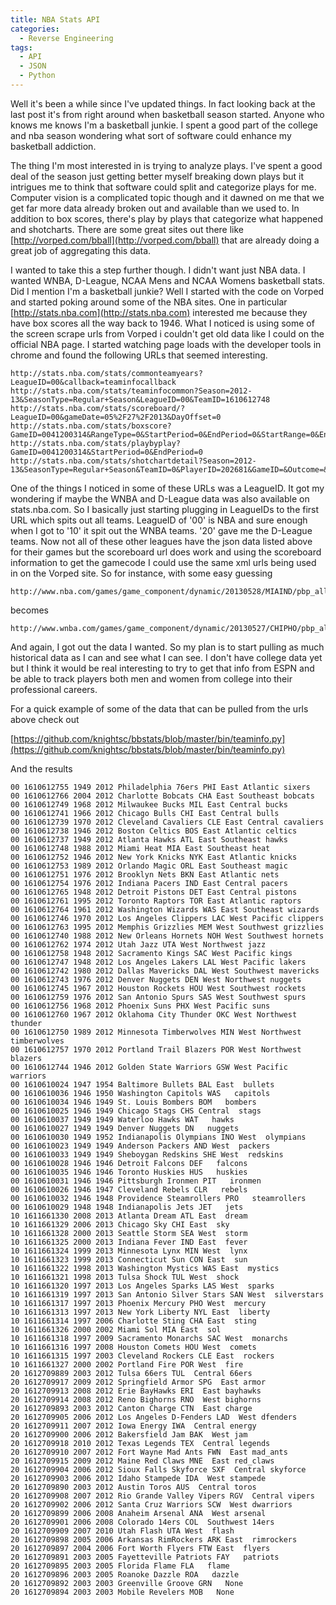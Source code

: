 ```yaml
---
title: NBA Stats API
categories:
  - Reverse Engineering
tags:
  - API
  - JSON
  - Python
---
```


Well it's been a while since I've updated things. In fact looking back at the last post it's from right around when basketball season started. Anyone who knows me knows I'm a basketball junkie. I spent a good part of the college and nba season wondering what sort of software could enhance my basketball addiction.

The thing I'm most interested in is trying to analyze plays. I've spent a good deal of the season just getting better myself breaking down plays but it intrigues me to think that software could split and categorize plays for me. Computer vision is a complicated topic though and it dawned on me that we get far more data already broken out and available than we used to. In addition to box scores, there's play by plays that categorize what happened and shotcharts. There are some great sites out there like [http://vorped.com/bball](http://vorped.com/bball) that are already doing a great job of aggregating this data.

I wanted to take this a step further though. I didn't want just NBA data. I wanted WNBA, D-League, NCAA Mens and NCAA Womens basketball stats. Did I mention I'm a basketball junkie? Well I started with the code on Vorped and started poking around some of the NBA sites. One in particular [http://stats.nba.com](http://stats.nba.com) interested me because they have box scores all the way back to 1946. What I noticed is using some of the screen scrape urls from Vorped i couldn't get old data like I could on the official NBA page. I started watching page loads with the developer tools in chrome and found the following URLs that seemed interesting.

```
http://stats.nba.com/stats/commonteamyears?LeagueID=00&callback=teaminfocallback
http://stats.nba.com/stats/teaminfocommon?Season=2012-13&SeasonType=Regular+Season&LeagueID=00&TeamID=1610612748
http://stats.nba.com/stats/scoreboard/?LeagueID=00&gameDate=05%2F27%2F2013&DayOffset=0
http://stats.nba.com/stats/boxscore?GameID=0041200314&RangeType=0&StartPeriod=0&EndPeriod=0&StartRange=0&EndRange=0
http://stats.nba.com/stats/playbyplay?GameID=0041200314&StartPeriod=0&EndPeriod=0
http://stats.nba.com/stats/shotchartdetail?Season=2012-13&SeasonType=Regular+Season&TeamID=0&PlayerID=202681&GameID=&Outcome=&Location=&Month=0&SeasonSegment=&DateFrom=&DateTo=&OpponentTeamID=0&VsConference=&VsDivision=&Position=&RookieYear=&GameSegment=&Period=0&LastNGames=0&ContextFilter=&ContextMeasure=FG_PCT
```

One of the things I noticed in some of these URLs was a LeagueID. It got my wondering if maybe the WNBA and D-League data was also available on stats.nba.com. So I basically just starting plugging in LeagueIDs to the first URL which spits out all teams. LeagueID of '00' is NBA and sure enough when I got to '10' it spit out the WNBA teams. '20' gave me the D-League teams. Now not all of these other leagues have the json data listed above for their games but the scoreboard url does work and using the scoreboard information to get the gamecode I could use the same xml urls being used in on the Vorped site. So for instance, with some easy guessing

```
http://www.nba.com/games/game_component/dynamic/20130528/MIAIND/pbp_all.xml
```

becomes

```
http://www.wnba.com/games/game_component/dynamic/20130527/CHIPHO/pbp_all.xml
```

And again, I got out the data I wanted. So my plan is to start pulling as much historical data as I can and see what I can see. I don't have college data yet but I think it would be real interesting to try to get that info from ESPN and be able to track players both men and women from college into their professional careers.

For a quick example of some of the data that can be pulled from the urls above check out

[https://github.com/knightsc/bbstats/blob/master/bin/teaminfo.py](https://github.com/knightsc/bbstats/blob/master/bin/teaminfo.py)

And the results

```
00 1610612755 1949 2012 Philadelphia 76ers PHI East Atlantic sixers
00 1610612766 2004 2012 Charlotte Bobcats CHA East Southeast bobcats
00 1610612749 1968 2012 Milwaukee Bucks MIL East Central bucks
00 1610612741 1966 2012 Chicago Bulls CHI East Central bulls
00 1610612739 1970 2012 Cleveland Cavaliers CLE East Central cavaliers
00 1610612738 1946 2012 Boston Celtics BOS East Atlantic celtics
00 1610612737 1949 2012 Atlanta Hawks ATL East Southeast hawks
00 1610612748 1988 2012 Miami Heat MIA East Southeast heat
00 1610612752 1946 2012 New York Knicks NYK East Atlantic knicks
00 1610612753 1989 2012 Orlando Magic ORL East Southeast magic
00 1610612751 1976 2012 Brooklyn Nets BKN East Atlantic nets
00 1610612754 1976 2012 Indiana Pacers IND East Central pacers
00 1610612765 1948 2012 Detroit Pistons DET East Central pistons
00 1610612761 1995 2012 Toronto Raptors TOR East Atlantic raptors
00 1610612764 1961 2012 Washington Wizards WAS East Southeast wizards
00 1610612746 1970 2012 Los Angeles Clippers LAC West Pacific clippers
00 1610612763 1995 2012 Memphis Grizzlies MEM West Southwest grizzlies
00 1610612740 1988 2012 New Orleans Hornets NOH West Southwest hornets
00 1610612762 1974 2012 Utah Jazz UTA West Northwest jazz
00 1610612758 1948 2012 Sacramento Kings SAC West Pacific kings
00 1610612747 1948 2012 Los Angeles Lakers LAL West Pacific lakers
00 1610612742 1980 2012 Dallas Mavericks DAL West Southwest mavericks
00 1610612743 1976 2012 Denver Nuggets DEN West Northwest nuggets
00 1610612745 1967 2012 Houston Rockets HOU West Southwest rockets
00 1610612759 1976 2012 San Antonio Spurs SAS West Southwest spurs
00 1610612756 1968 2012 Phoenix Suns PHX West Pacific suns
00 1610612760 1967 2012 Oklahoma City Thunder OKC West Northwest thunder
00 1610612750 1989 2012 Minnesota Timberwolves MIN West Northwest timberwolves
00 1610612757 1970 2012 Portland Trail Blazers POR West Northwest blazers
00 1610612744 1946 2012 Golden State Warriors GSW West Pacific warriors
00 1610610024 1947 1954 Baltimore Bullets BAL East  bullets
00 1610610036 1946 1950 Washington Capitols WAS   capitols
00 1610610034 1946 1949 St. Louis Bombers BOM   bombers
00 1610610025 1946 1949 Chicago Stags CHS Central  stags
00 1610610037 1949 1949 Waterloo Hawks WAT   hawks
00 1610610027 1949 1949 Denver Nuggets DN   nuggets
00 1610610030 1949 1952 Indianapolis Olympians INO West  olympians
00 1610610023 1949 1949 Anderson Packers AND West  packers
00 1610610033 1949 1949 Sheboygan Redskins SHE West  redskins
00 1610610028 1946 1946 Detroit Falcons DEF   falcons
00 1610610035 1946 1946 Toronto Huskies HUS   huskies
00 1610610031 1946 1946 Pittsburgh Ironmen PIT   ironmen
00 1610610026 1946 1947 Cleveland Rebels CLR   rebels
00 1610610032 1946 1948 Providence Steamrollers PRO   steamrollers
00 1610610029 1948 1948 Indianapolis Jets JET   jets
10 1611661330 2008 2013 Atlanta Dream ATL East  dream
10 1611661329 2006 2013 Chicago Sky CHI East  sky
10 1611661328 2000 2013 Seattle Storm SEA West  storm
10 1611661325 2000 2013 Indiana Fever IND East  fever
10 1611661324 1999 2013 Minnesota Lynx MIN West  lynx
10 1611661323 1999 2013 Connecticut Sun CON East  sun
10 1611661322 1998 2013 Washington Mystics WAS East  mystics
10 1611661321 1998 2013 Tulsa Shock TUL West  shock
10 1611661320 1997 2013 Los Angeles Sparks LAS West  sparks
10 1611661319 1997 2013 San Antonio Silver Stars SAN West  silverstars
10 1611661317 1997 2013 Phoenix Mercury PHO West  mercury
10 1611661313 1997 2013 New York Liberty NYL East  liberty
10 1611661314 1997 2006 Charlotte Sting CHA East  sting
10 1611661326 2000 2002 Miami Sol MIA East  sol
10 1611661318 1997 2009 Sacramento Monarchs SAC West  monarchs
10 1611661316 1997 2008 Houston Comets HOU West  comets
10 1611661315 1997 2003 Cleveland Rockers CLE East  rockers
10 1611661327 2000 2002 Portland Fire POR West  fire
20 1612709889 2003 2012 Tulsa 66ers TUL  Central 66ers
20 1612709917 2009 2012 Springfield Armor SPG  East armor
20 1612709913 2008 2012 Erie BayHawks ERI  East bayhawks
20 1612709914 2008 2012 Reno Bighorns RNO  West bighorns
20 1612709893 2003 2012 Canton Charge CTN  East charge
20 1612709905 2006 2012 Los Angeles D-Fenders LAD  West dfenders
20 1612709911 2007 2012 Iowa Energy IWA  Central energy
20 1612709900 2006 2012 Bakersfield Jam BAK  West jam
20 1612709918 2010 2012 Texas Legends TEX  Central legends
20 1612709910 2007 2012 Fort Wayne Mad Ants FWN  East mad_ants
20 1612709915 2009 2012 Maine Red Claws MNE  East red_claws
20 1612709904 2006 2012 Sioux Falls Skyforce SXF  Central skyforce
20 1612709903 2006 2012 Idaho Stampede IDA  West stampede
20 1612709890 2003 2012 Austin Toros AUS  Central toros
20 1612709908 2007 2012 Rio Grande Valley Vipers RGV  Central vipers
20 1612709902 2006 2012 Santa Cruz Warriors SCW  West dwarriors
20 1612709899 2006 2008 Anaheim Arsenal ANA  West arsenal
20 1612709901 2006 2008 Colorado 14ers COL  Southwest 14ers
20 1612709909 2007 2010 Utah Flash UTA West  flash
20 1612709898 2005 2006 Arkansas RimRockers ARK East  rimrockers
20 1612709897 2004 2006 Fort Worth Flyers FTW East  flyers
20 1612709891 2003 2005 Fayetteville Patriots FAY   patriots
20 1612709895 2003 2005 Florida Flame FLA   flame
20 1612709896 2003 2005 Roanoke Dazzle ROA   dazzle
20 1612709892 2003 2003 Greenville Groove GRN   None
20 1612709894 2003 2003 Mobile Revelers MOB   None
```
